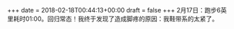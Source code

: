 +++
date = 2018-02-18T00:44:13+00:00
draft = false
+++
2月17日：跑步6英里耗时01:00。回归常态！我终于发现了造成脚疼的原因：我鞋带系的太紧了。